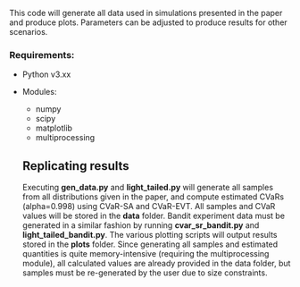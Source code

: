 This code will generate all data used in simulations presented in the paper and produce plots. Parameters can be adjusted to produce results for other scenarios.

### Requirements:
* Python v3.xx
* Modules:
  * numpy
  * scipy
  * matplotlib
  * multiprocessing

  ## Replicating results
  Executing **gen_data.py** and **light_tailed.py** will generate all samples from all distributions given in the paper, and compute estimated CVaRs (alpha=0.998) using CVaR-SA and CVaR-EVT. All samples and CVaR values will be stored in the **data** folder. Bandit experiment data must be generated in a similar fashion by running **cvar_sr_bandit.py** and **light_tailed_bandit.py**. The various plotting scripts will output results stored in the **plots** folder. Since generating all samples and estimated quantities is quite memory-intensive (requiring the multiprocessing module), all calculated values are already provided in the data folder, but samples must be re-generated by the user due to size constraints. 
